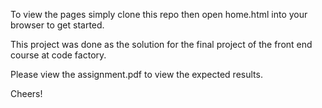 To view the pages simply clone this repo then open home.html into your browser to get started.

This project was done as the solution for the final project of the front end course at code factory.

Please view the assignment.pdf to view the expected results.

Cheers!
